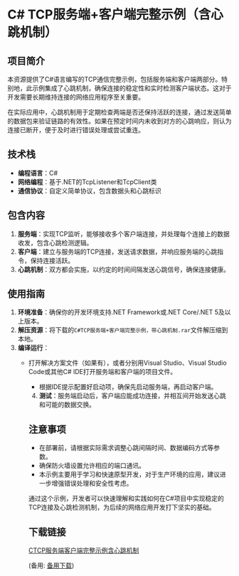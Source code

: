 # C# TCP服务端+客户端完整示例（含心跳机制）

## 项目简介

本资源提供了C#语言编写的TCP通信完整示例，包括服务端和客户端两部分。特别地，此示例集成了心跳机制，确保连接的稳定性和实时检测客户端状态。这对于开发需要长期维持连接的网络应用程序至关重要。

在实际应用中，心跳机制用于定期检查两端是否还保持活跃的连接，通过发送简单的数据包来验证链路的有效性。如果在预定时间内未收到对方的心跳响应，则认为连接已断开，便于及时进行错误处理或尝试重连。

## 技术栈

- **编程语言**：C#
- **网络编程**：基于.NET的TcpListener和TcpClient类
- **通信协议**：自定义简单协议，包含数据头和心跳标识

## 包含内容

1. **服务端**：实现TCP监听，能够接收多个客户端连接，并处理每个连接上的数据收发，包含心跳检测逻辑。
2. **客户端**：建立与服务端的TCP连接，发送请求数据，并响应服务端的心跳指令，保持连接活跃。
3. **心跳机制**：双方都会实施，以约定的时间间隔发送心跳信号，确保连接健康。

## 使用指南

1. **环境准备**：确保你的开发环境支持.NET Framework或.NET Core/.NET 5及以上版本。
2. **解压资源**：将下载的`C#TCP服务端+客户端完整示例，带心跳机制.rar`文件解压缩到本地。
3. **编译运行**：
    - 打开解决方案文件（如果有），或者分别用Visual Studio、Visual Studio Code或其他C# IDE打开服务端和客户端的项目文件。
        - 根据IDE提示配置好启动项，确保先启动服务端，再启动客户端。
        4. **测试**：服务端启动后，客户端应能成功连接，并相互间开始发送心跳和可能的数据交换。

        ## 注意事项

        - 在部署前，请根据实际需求调整心跳间隔时间、数据编码方式等参数。
        - 确保防火墙设置允许相应的端口通讯。
        - 本示例主要用于学习和快速原型开发，对于生产环境的应用，建议进一步增强错误处理和安全性考虑。

        通过这个示例，开发者可以快速理解和实践如何在C#项目中实现稳定的TCP连接及心跳检测机制，为后续的网络应用开发打下坚实的基础。

        ## 下载链接
        [CTCP服务端客户端完整示例含心跳机制](https://pan.quark.cn/s/3152ad71f07d) 

        (备用: [备用下载](https://pan.baidu.com/s/18htMHhTQtZbAerGx3UPaXg?pwd=1234))

